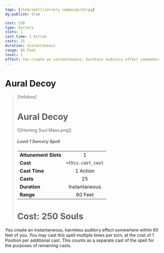 ```yaml
---
tags: [item/spell/sorcery campaign/dsrpg]
dg-publish: true

cost: 250
type: Sorcery
slots: 1
cast_time: 1 Action
casts: 25
duration: Instantaneous
range: 60 Feet
level: 1
effect: You create an instantaneous, harmless auditory effect somewhere within 60 feet of you. You may cast this spell multiple times per turn, at the cost of 1 Position per additional cast. This counts as a separate cast of the spell for the purposes of remaining casts.
---
```


# Aural Decoy

> [!infobox]
> # Aural Decoy
> ![[Homing Soul Mass.png]]
> ##### Level 1 Sorcery Spell
> | | |
> | :-- | :-: |
> | **Attunement Slots** | 1 |
> | **Cost** | `=this.cast_cost` |
> | **Cast Time** | 1 Action |
> | **Casts** | 25 |
> | **Duration** |  Instantaneous |
> | **Range** |  60 Feet |
> # Cost: 250 Souls

You create an instantaneous, harmless auditory effect somewhere within 60 feet of you. You may cast this spell multiple times per turn, at the cost of 1 Position per additional cast. This counts as a separate cast of the spell for the purposes of remaining casts.